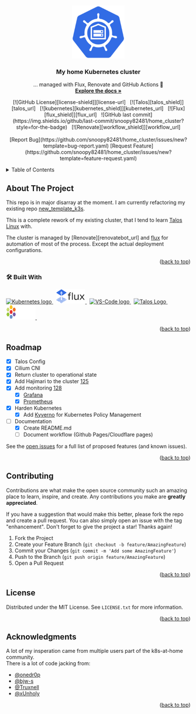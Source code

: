 <!-- markdownlint-disable MD041 -->
<!-- markdownlint-disable MD033 -->

<a name="readme-top"></a>

<!-- PROJECT LOGO -->
<br/>
<div align="center">
<a href="https://github.com/snoopy82481/home_cluster">
<img src="https://raw.githubusercontent.com/snoopy82481/home_cluster/main/docs/src/images/logo.png" alt="home_cluster" width="144" height="144">
</a>

<h3 align="center">My home Kubernetes cluster</h3>

<p align="center">
... managed with Flux, Renovate and GitHub Actions 🤖
<br/>
<a href="https://github.com/snoopy82481/home_cluster"><strong>Explore the docs »</strong></a>
<br/>
<!-- PROJECT SHIELDS-->
<div id="project_shields">
[![GitHub License][license-shield]][license-url]&nbsp;&nbsp;
[![Talos][talos_shield]][talos_url]&nbsp;&nbsp;
[![kubernetes][kubernetes_shield]][kubernetes_url]&nbsp;&nbsp;
[![Flux][flux_shield]][flux_url]&nbsp;&nbsp;
![GitHub last commit](https://img.shields.io/github/last-commit/snoopy82481/home_cluster?style=for-the-badge)&nbsp;&nbsp;
[![Renovate][workflow_shield]][workflow_url]
</div>
<br/>
[Report Bug](https://github.com/snoopy82481/home_cluster/issues/new?template=bug-report.yaml) [Request Feature](https://github.com/snoopy82481/home_cluster/issues/new?template=feature-request.yaml)
<!--<a href="https://github.com/snoopy82481/home_cluster/issues/new?template=bug-report.yaml">Report Bug</a>
·
<a href="https://github.com/snoopy82481/home_cluster/issues/new?template=feature-request.yaml">Request Feature</a>-->
</p>
</div>

<!-- TABLE OF CONTENTS -->
<details>
  <summary>Table of Contents</summary>
  <ol>
    <li>
      <a href="#about-the-project">About The Project</a>
      <ul>
        <li><a href="#built-with">Built With</a></li>
      </ul>
    </li>
    <!-- <li>
      <a href="#getting-started">Getting Started</a>
      <ul>
        <li><a href="#prerequisites">Prerequisites</a></li>
        <li><a href="#installation">Installation</a></li>
      </ul>
    </li>
    <li><a href="#usage">Usage</a></li> -->
    <li><a href="#roadmap">Roadmap</a></li>
    <li><a href="#contributing">Contributing</a></li>
    <li><a href="#license">License</a></li>
    <!-- <li><a href="#contact">Contact</a></li> -->
    <li><a href="#acknowledgments">Acknowledgments</a></li>
  </ol>
</details>

<!-- ABOUT THE PROJECT -->

## About The Project

This repo is in major disarray at the moment. I am currently refactoring my existing repo [new_template_k3s][old_repo_url].

This is a complete rework of my existing cluster, that I tend to learn [Talos Linux][talos_url] with.

The cluster is managed by [Renovate][renovatebot_url] and [flux][flux_url] for automation of most of the process. Except the actual deployment configurations.

<p align="right">(<a href="#readme-top">back to top</a>)</p>

### :hammer_and_wrench: Built With

<div id="built_with">
  <a href="https://kubernetes.io">
    <img src="https://cdn.jsdelivr.net/gh/devicons/devicon/icons/kubernetes/kubernetes-plain.svg" alt="Kubernetes logo" width="40" height="40" />
  </a>&nbsp;
  <a href="https://fluxcd.io">
    <img src="docs/src/images/flux-horizontal-color.svg" alt="Flux logo" width="80" height="40" />
  </a>&nbsp;
  <a href="https://code.visualstudio.com">
    <img src="https://cdn.jsdelivr.net/gh/devicons/devicon/icons/vscode/vscode-original.svg" alt="VS-Code logo" width="40" height="40" />
  </a>&nbsp;
  <a href="https://talos.dev">
    <img src="https://cdn.jsdelivr.net/gh/devicons/devicon/icons/talos/talos-original.svg" alt="Talos Logo" width="40" height="40" />
  </a>&nbsp;
  <a href="https://cilium.io">
    <img src="docs/src/images/cilium-logo-darkbg-horizontal-color.svg" alt="Cilium Logo" width="80" height="40" />
  </a>&nbsp;
</div>

<p align="right">(<a href="#readme-top">back to top</a>)</p>

<!-- GETTING STARTED -->
<!-- ## Getting Started

This is an example of how you may give instructions on setting up your project locally.
To get a local copy up and running follow these simple example steps.

### Prerequisites

This is an example of how to list things you need to use the software and how to install them.

* npm

  ```sh
  npm install npm@latest -g
  ```

### Installation

1. Get a free API Key at [https://example.com](https://example.com)
2. Clone the repo

   ```sh
   git clone https://github.com/snoopy82481/home_cluster.git
   ```

3. Install NPM packages

   ```sh
   npm install
   ```

4. Enter your API in `config.js`

   ```js
   const API_KEY = 'ENTER YOUR API';
   ```

<p align="right">(<a href="#readme-top">back to top</a>)</p> -->

<!-- USAGE EXAMPLES -->
<!-- ## Usage

Use this space to show useful examples of how a project can be used. Additional screenshots, code examples and demos work well in this space. You may also link to more resources.

_For more examples, please refer to the [Documentation](https://example.com)_

<p align="right">(<a href="#readme-top">back to top</a>)</p> -->

<!-- ROADMAP -->

## Roadmap

- [x] Talos Config
- [x] Cilium CNI
- [x] Return cluster to operational state
- [x] Add Hajimari to the cluster [125](https://github.com/snoopy82481/home_cluster/issues/125)
- [x] Add monitoring [128](https://github.com/snoopy82481/home_cluster/issues/128)
  - [x] [Grafana](https://grafana.com)
  - [x] [Prometheus](https://grafana.com/oss/prometheus/)
- [x] Harden Kubernetes
  - [x] Add [Kyverno](https://kyverno.io) for Kubernetes Policy Management
- [ ] Documentation
  - [x] Create README.md
  - [ ] Document workflow (Github Pages/Cloudflare pages)

See the [open issues](https://github.com/snoopy82481/home_cluster/issues) for a full list of proposed features (and known issues).

<p align="right">(<a href="#readme-top">back to top</a>)</p>

<!-- CONTRIBUTING -->

## Contributing

Contributions are what make the open source community such an amazing place to learn, inspire, and create. Any contributions you make are **greatly appreciated**.

If you have a suggestion that would make this better, please fork the repo and create a pull request. You can also simply open an issue with the tag "enhancement".
Don't forget to give the project a star! Thanks again!

1. Fork the Project
2. Create your Feature Branch (`git checkout -b feature/AmazingFeature`)
3. Commit your Changes (`git commit -m 'Add some AmazingFeature'`)
4. Push to the Branch (`git push origin feature/AmazingFeature`)
5. Open a Pull Request

<p align="right">(<a href="#readme-top">back to top</a>)</p>

<!-- LICENSE -->

## License

Distributed under the MIT License. See `LICENSE.txt` for more information.

<p align="right">(<a href="#readme-top">back to top</a>)</p>

<!-- CONTACT -->
<!-- ## Contact

Your Name - email@email_client.com

Project Link: [https://github.com/snoopy82481/home_cluster](https://github.com/snoopy82481/home_cluster)

<p align="right">(<a href="#readme-top">back to top</a>)</p> -->

<!-- ACKNOWLEDGMENTS -->

## Acknowledgments

A lot of my insperation came from multiple users part of the k8s-at-home community.<br/>
There is a lot of code jacking from:

- [@onedr0p](https://github.com/onedr0p)
- [@bjw-s](https://github.com/bjw-s)
- [@Truxnell](https://github.com/Truxnell)
- [@xUnholy](https://github.com/xUnholy)

<p align="right">(<a href="#readme-top">back to top</a>)</p>

<!-- MARKDOWN LINKS & IMAGES -->

[license-shield]: https://img.shields.io/github/license/snoopy82481/home_cluster?style=for-the-badge
[license-url]: https://github.com/snoopy82481/home_cluster/blob/main/LICENSE
[workflow_shield]: https://img.shields.io/github/actions/workflow/status/snoopy82481/home_cluster/renovate.yaml?branch=main&style=for-the-badge&label=%20&color=blue
[workflow_url]: https://github.com/snoopy82481/home_cluster/actions/workflows/renovate.yaml
[pre-commit-shield]: https://img.shields.io/badge/pre--commit-enabled-blue?logo=pre-commit&logoColor=white&label&style=for-the-badge
[pre-comit-url]: https://github.com/pre-commit/pre-commit
[last-commit-shield]: https://img.shields.io/github/last-commit/snoopy82481/home_cluster/master?style=for-the-badge
[old_repo_url]: https://github.com/snoopy82481/new_template_k3s
[kubernetes_shield]: https://img.shields.io/endpoint?url=https%3A%2F%2Fkromgo.idahobealefamily.com%2Fkubernetes_version&style=for-the-badge&logo=talos&logoColor=white&color=blue
[kubernetes_url]: https://kubernetes.io
[renovatebot_shield]: https://img.shields.io/badge/Renovatebot-4A4A55?style=for-the-badge&logo=renovatebot&logoColor=white
[renovate_url]: https://www.mend.io/renovate/
[flux_shield]: https://img.shields.io/endpoint?url=https%3A%2F%2Fkromgo.idahobealefamily.com%2Fflux_version&style=for-the-badge&logo=talos&logoColor=white&color=blue
[flux_url]: https://fluxcd.io
[talos_shield]: https://img.shields.io/endpoint?url=https%3A%2F%2Fkromgo.idahobealefamily.com%2Ftalos_version&style=for-the-badge&logo=talos&logoColor=white&color=blue
[talos_url]: https://www.talos.dev

